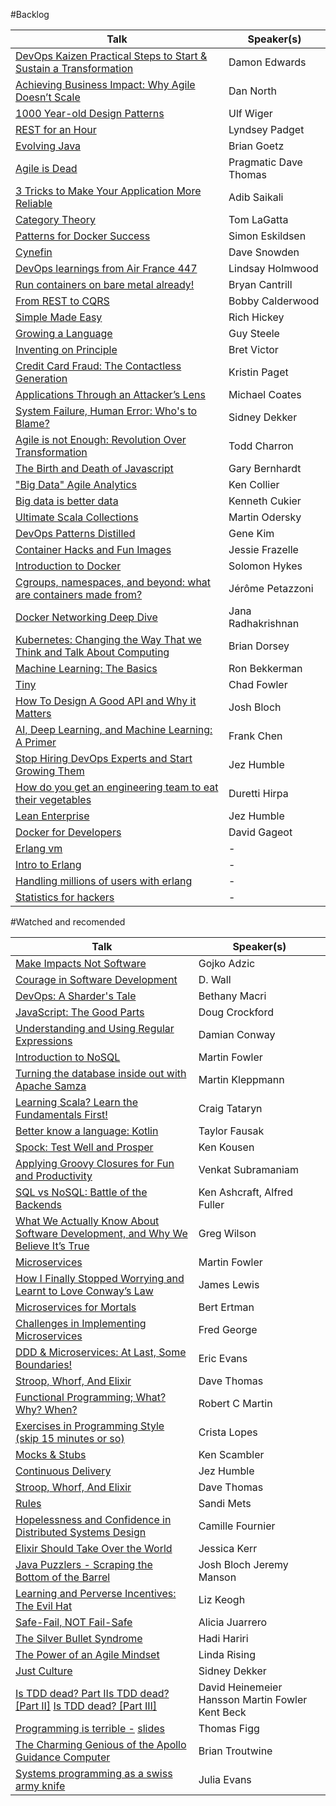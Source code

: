 #Backlog

| Talk |Speaker(s)|
|------|----------|
|[DevOps Kaizen Practical Steps to Start & Sustain a Transformation](https://www.youtube.com/watch?v=RT542sffJpM)|Damon Edwards|
|[Achieving Business Impact: Why Agile Doesn’t Scale](https://www.youtube.com/watch?v=1CmCgwd54oc)|Dan North|
|[1000 Year-old Design Patterns ](http://www.infoq.com/presentations/1000-Year-old-Design-Patterns)|Ulf Wiger|
|[REST for an Hour](http://www.infoq.com/presentations/rest-introduction)|Lyndsey Padget|
|[Evolving Java ](http://www.infoq.com/presentations/java8-evolution)|Brian Goetz|
|[Agile is Dead](https://www.youtube.com/watch?v=a-BOSpxYJ9M)|Pragmatic Dave Thomas|
|[3 Tricks to Make Your Application More Reliable](https://youtu.be/tPlxCGu_3wA?t=6m26s)|Adib Saikali|
|[Category Theory](https://www.youtube.com/watch?v=o6L6XeNdd_k)|Tom LaGatta|
|[Patterns for Docker Success](https://www.youtube.com/watch?v=ZnIiFWD7yUw)|Simon Eskildsen|
|[Cynefin](https://www.youtube.com/watch?v=2isOLyfYVnw)|Dave Snowden|
|[DevOps learnings from Air France 447](https://www.youtube.com/watch?v=P8hZOHtrHn0)|Lindsay Holmwood|
|[Run containers on bare metal already!](https://www.youtube.com/watch?v=coFIEH3vXPw)|Bryan Cantrill|
|[From REST to CQRS](https://www.youtube.com/watch?v=qDNPQo9UmJA)|Bobby Calderwood|
|[Simple Made Easy](http://www.infoq.com/presentations/Simple-Made-Easy)|Rich Hickey|
|[Growing a Language](https://www.youtube.com/watch?v=_ahvzDzKdB0)|Guy Steele|
|[Inventing on Principle](https://vimeo.com/36579366)|Bret Victor|
|[Credit Card Fraud: The Contactless Generation](https://www.youtube.com/watch?v=HRXb-FZ6WFM)|Kristin Paget|
|[Applications Through an Attacker’s Lens ](http://www.infoq.com/presentations/security-attacker-mind)|Michael Coates|
|[System Failure, Human Error: Who's to Blame?](https://vimeo.com/102167635)|Sidney Dekker|
|[Agile is not Enough: Revolution Over Transformation](http://www.infoq.com/presentations/agile-change-mindset)|Todd Charron|
|[The Birth and Death of Javascript ](https://www.destroyallsoftware.com/talks/the-birth-and-death-of-javascript)|Gary Bernhardt|
|["Big Data" Agile Analytics](http://www.infoq.com/presentations/big-data-agile-analytics)|Ken Collier|
|[Big data is better data](https://www.youtube.com/watch?v=8pHzROP1D-w)|Kenneth Cukier|
|[Ultimate Scala Collections](https://www.youtube.com/watch?v=yzfCTNukfl8)|Martin Odersky|
|[DevOps Patterns Distilled](https://www.youtube.com/watch?v=9jD200ZxIrQ)|Gene Kim|
|[Container Hacks and Fun Images](https://www.youtube.com/watch?v=1qlLUf7KtAw)|Jessie Frazelle|
|[Introduction to Docker](https://www.youtube.com/watch?v=Q5POuMHxW-0)|Solomon Hykes|
|[Cgroups, namespaces, and beyond: what are containers made from?](https://www.youtube.com/watch?v=sK5i-N34im8)|Jérôme Petazzoni|
|[Docker Networking Deep Dive](https://www.youtube.com/watch?v=vb7U_9AO7Ww)|Jana Radhakrishnan|
|[Kubernetes: Changing the Way That we Think and Talk About Computing](https://www.youtube.com/watch?v=DGlQgNmobuc)|Brian Dorsey|
|[Machine Learning: The Basics](https://www.youtube.com/watch?v=wjTJVhmu1JM)|Ron Bekkerman|
|[Tiny](https://www.infoq.com/presentations/small-iteration-method-team)|Chad Fowler|
|[How To Design A Good API and Why it Matters](https://www.youtube.com/watch?v=heh4OeB9A-c)|Josh Bloch|
|[AI, Deep Learning, and Machine Learning: A Primer](http://a16z.com/2016/06/10/ai-deep-learning-machines/)|	Frank Chen|
|[Stop Hiring DevOps Experts and Start Growing Them](https://www.youtube.com/watch?v=6m9nCtyn6kE)| Jez Humble|
|[How do you get an engineering team to eat their vegetables](https://vimeo.com/172711355)| Duretti Hirpa|
|[Lean Enterprise](https://www.youtube.com/watch?v=TcbmRRy-vno)| Jez Humble|
|[Docker for Developers](https://www.youtube.com/watch?v=SK0sqfVn7ls)|David Gageot|
|[Erlang vm](https://www.youtube.com/watch?v=ArRr4trTCjQ)| - |
|[Intro to Erlang](https://www.youtube.com/watch?v=0YpCBRJJtPg)| - |
|[Handling millions of users with erlang](https://www.youtube.com/watch?v=m6vuXd3lM8g)| - |
|[Statistics for hackers](https://www.youtube.com/watch?v=L5GVOFAYi8k)| - |


#Watched and recomended

| Talk |Speaker(s)|
|------|----------|
|[Make Impacts Not Software](https://www.youtube.com/watch?v=GnK_n9Udhhs)| Gojko Adzic|
|[Courage in Software Development](https://www.parleys.com/tutorial/courage-software-development)| D. Wall|
|[DevOps: A Sharder's Tale](https://www.youtube.com/watch?v=QbZ0RqcOuh8)| Bethany Macri|
|[JavaScript: The Good Parts](https://www.youtube.com/watch?v=hQVTIJBZook)| Doug Crockford|
|[Understanding and Using Regular Expressions](http://www.infoq.com/presentations/regex)| Damian Conway|
|[Introduction to NoSQL](https://www.youtube.com/watch?v=qI_g07C_Q5I)| Martin Fowler|
|[Turning the database inside out with Apache Samza](https://www.youtube.com/watch?v=fU9hR3kiOK0)| Martin Kleppmann|
|[Learning Scala? Learn the Fundamentals First!](https://www.youtube.com/watch?v=ugHsIj60VfQ)|Craig Tataryn|
|[Better know a language: Kotlin](https://www.youtube.com/watch?v=GIFD1AcNv-Q)|Taylor Fausak|
|[Spock: Test Well and Prosper](http://www.infoq.com/presentations/Spock)| Ken Kousen|
|[Applying Groovy Closures for Fun and Productivity](https://www.youtube.com/watch?v=URkFOLywex4)| Venkat Subramaniam|
|[SQL vs NoSQL: Battle of the Backends](https://www.youtube.com/watch?v=rRoy6I4gKWU)| Ken Ashcraft, Alfred Fuller|
|[What We Actually Know About Software Development, and Why We Believe It’s True ](https://vimeo.com/9270320)| Greg Wilson|
|[Microservices](https://www.youtube.com/watch?v=wgdBVIX9ifA)| Martin Fowler| 
|[How I Finally Stopped Worrying and Learnt to Love Conway’s Law](https://www.youtube.com/watch?v=l1tyfb5we7I)|James Lewis|
|[Microservices for Mortals](https://vimeo.com/138761064)| Bert Ertman|
|[Challenges in Implementing Microservices ](https://www.youtube.com/watch?v=yPf5MfOZPY0)|Fred George|
|[DDD & Microservices: At Last, Some Boundaries!](https://www.youtube.com/watch?v=yPvef9R3k-M)|Eric Evans|
|[Stroop, Whorf, And Elixir](https://www.youtube.com/watch?v=ZQdLG0biiYA)|Dave Thomas|
|[Functional Programming; What? Why? When?](https://www.youtube.com/watch?v=7Zlp9rKHGD4)|Robert C Martin|
|[Exercises in Programming Style (skip 15 minutes or so)](http://www.infoq.com/presentations/programming-styles)|Crista Lopes|
|[Mocks & Stubs](https://www.youtube.com/watch?v=EaxDl5NPuCA)|	Ken Scambler|
|[Continuous Delivery](https://www.youtube.com/watch?v=skLJuksCRTw)| Jez Humble|
|[Stroop, Whorf, And Elixir](https://www.youtube.com/watch?v=ZQdLG0biiYA)|Dave Thomas|
|[Rules](https://www.youtube.com/watch?v=npOGOmkxuio)|Sandi Mets|
|[Hopelessness and Confidence in Distributed Systems Design]()| Camille Fournier|
|[Elixir Should Take Over the World]()|	Jessica Kerr|
|[Java Puzzlers - Scraping the Bottom of the Barrel](https://www.youtube.com/watch?v=wbp-3BJWsU8)| Josh Bloch Jeremy Manson |
|[Learning and Perverse Incentives: The Evil Hat](http://www.infoq.com/presentations/Learning-and-Perverse-Incentives)| Liz Keogh |
|[Safe-Fail, NOT Fail-Safe](https://vimeo.com/95646156)|Alicia Juarrero|
|[The Silver Bullet Syndrome](https://www.youtube.com/watch?v=3wyd6J3yjcs)|Hadi Hariri|
|[The Power of an Agile Mindset](http://www.infoq.com/presentations/agile-mindset)|Linda Rising|
|[Just Culture](https://www.youtube.com/watch?v=gKqYMpWZbV8)|Sidney Dekker|
|[Is TDD dead? Part I](https://www.youtube.com/watch?v=z9quxZsLcfo)[Is TDD dead? [Part II]](https://www.youtube.com/watch?v=JoTB2mcjU7w) [Is TDD dead? [Part III]](https://www.youtube.com/watch?v=YNw4baDz6WA)|David Heinemeier Hansson Martin Fowler Kent Beck|
|[Programming is terrible -](https://www.youtube.com/watch?v=csyL9EC0S0c) [slides](https://github.com/tef/emfcamp2012)|Thomas Figg|
| [The Charming Genious of the Apollo Guidance Computer](https://systemswe.love/videos/the-charming-genius-of-the-apollo-guidance-computer) | Brian Troutwine |
|[Systems programming as a swiss army knife](https://www.youtube.com/watch?v=HfD9IMZ9rKY)| Julia Evans | 
